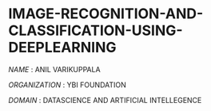 # IMAGE-RECOGNITION-AND-CLASSIFICATION-USING-DEEPLEARNING

*NAME* :  ANIL VARIKUPPALA

*ORGANIZATION* : YBI FOUNDATION

*DOMAIN* : DATASCIENCE AND ARTIFICIAL INTELLEGENCE


